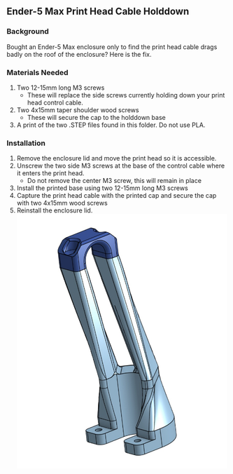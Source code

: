 ## Ender-5 Max Print Head Cable Holddown
### Background
Bought an Ender-5 Max enclosure only to find the print head cable drags badly on the roof of the enclosure?  Here is the fix.
### Materials Needed
1. Two 12-15mm long M3 screws
   - These will replace the side screws currently holding down your print head control cable.
2. Two 4x15mm taper shoulder wood screws
   - These will secure the cap to the holddown base
3. A print of the two .STEP files found in this folder.  Do not use PLA.
### Installation
1. Remove the enclosure lid and move the print head so it is accessible.
2. Unscrew the two side M3 screws at the base of the control cable where it enters the print head.
   - Do not remove the center M3 screw, this will remain in place
3. Install the printed base using two 12-15mm long M3 screws
4. Capture the print head cable with the printed cap and secure the cap with two 4x15mm wood screws
5. Reinstall the enclosure lid.  
![Holddown render](https://github.com/Xorlent/Ender-5-Max/blob/main/Cable%20Holddown/Holddown.jpg "Holddown")
